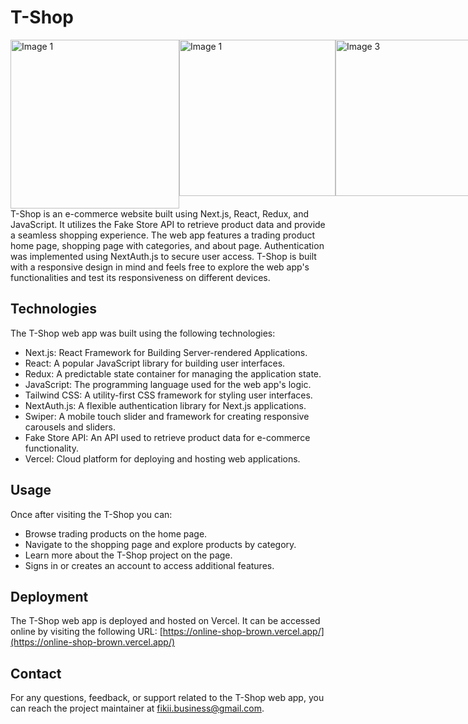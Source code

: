 # T-Shop

<div style="display:flex;">
  <img src="https://drive.google.com/uc?export=view&id=1kyi9H_o1W-NJTND147tZqcV5OaGbvvbR" width="270" alt="Image 1">
<img src="https://drive.google.com/uc?export=view&id=1LC0IZfSo8BKK5Nt_gBW_2h7TP7XfA1ra" width="250" alt="Image 1">
<img src="https://drive.google.com/uc?export=view&id=1NswyLCHGZhLko1weDyeOMaNj6dC13yfe" width="250" alt="Image 3">
<img src="https://drive.google.com/uc?export=view&id=1iW7V0XoyAv-9_JnfvffptJnVIX2qaRfN" width="250" alt="Image 4">
</div>
T-Shop is an e-commerce website built using Next.js, React, Redux, and JavaScript. It utilizes the Fake Store API to retrieve product data and provide a seamless shopping experience. The web app features a trading product home page, shopping page with categories, and about page. Authentication was implemented using NextAuth.js to secure user access.
T-Shop is built with a responsive design in mind and feels free to explore the web app's functionalities and test its responsiveness on different devices.




## Technologies
The T-Shop web app was built using the following technologies:
- Next.js: React Framework for Building Server-rendered Applications.
- React: A popular JavaScript library for building user interfaces.
- Redux: A predictable state container for managing the application state.
- JavaScript: The programming language used for the web app's logic.
- Tailwind CSS: A utility-first CSS framework for styling user interfaces.
- NextAuth.js: A flexible authentication library for Next.js applications.
- Swiper: A mobile touch slider and framework for creating responsive carousels and sliders.
- Fake Store API: An API used to retrieve product data for e-commerce functionality.
- Vercel: Cloud platform for deploying and hosting web applications.


## Usage
Once after visiting the T-Shop you can:
- Browse trading products on the home page.
- Navigate to the shopping page and explore products by  category.
- Learn more about the T-Shop project on the page.
- Signs in or creates an account to access additional features.


## Deployment
The T-Shop web app is deployed and hosted on Vercel. It can be accessed online by visiting the following URL:
[https://online-shop-brown.vercel.app/](https://online-shop-brown.vercel.app/)


## Contact
For any questions, feedback, or support related to the T-Shop web app, you can reach the project maintainer at fikii.business@gmail.com.
